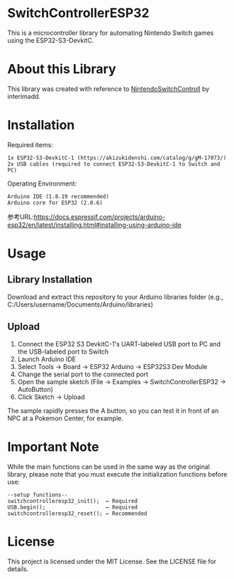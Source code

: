 # SwitchControllerESP32

This is a microcontroller library for automating Nintendo Switch games using the ESP32-S3-DevkitC.

# About this Library

This library was created with reference to [NintendoSwitchControll](https://github.com/interimadd/NintendoSwitchControll) by interimadd.

# Installation

Required items:

    1x ESP32-S3-DevkitC-1 (https://akizukidenshi.com/catalog/g/gM-17073/)
    2x USB cables (required to connect ESP32-S3-DevkitC-1 to Switch and PC)

Operating Environment:

    Arduino IDE (1.8.19 recommended)
    Arduino core for ESP32 (2.0.6)

参考URL:https://docs.espressif.com/projects/arduino-esp32/en/latest/installing.html#installing-using-arduino-ide

# Usage

## Library Installation

Download and extract this repository to your Arduino libraries folder (e.g., C:/Users/username/Documents/Arduino/libraries)

## Upload

1. Connect the ESP32 S3 DevkitC-1's UART-labeled USB port to PC and the USB-labeled port to Switch
2. Launch Arduino IDE
3. Select Tools → Board → ESP32 Arduino → ESP32S3 Dev Module
4. Change the serial port to the connected port
5. Open the sample sketch (File → Examples → SwitchControllerESP32 → AutoButton)
6. Click Sketch → Upload

The sample rapidly presses the A button, so you can test it in front of an NPC at a Pokemon Center, for example.

# Important Note

While the main functions can be used in the same way as the original library, please note that you must execute the initialization functions before use:

    --setup functions--
    switchcontrolleresp32_init();  ← Required
    USB.begin();                   ← Required
    switchcontrolleresp32_reset(); ← Recommended

# License

This project is licensed under the MIT License. See the LICENSE file for details.
